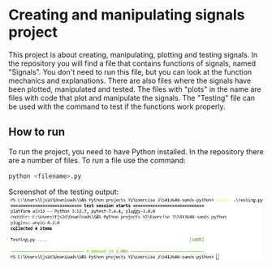 # Creating and manipulating signals project

This project is about creating, manipulating, plotting and testing signals. In the repository you will find a file that contains functions of signals, named "Signals". You don't need to run this file, but you can look at the function mechanics and explanations. There are also files where the signals have been plotted, manipulated and tested. The files with "plots" in the name are files with code that plot and manipulate the signals. The "Testing" file can be used with the command <pytest> to test if the functions work properly.

## How to run

To run the project, you need to have Python installed. In the repository there are a number of files. To run a file use the command:

```bash
python <filename>.py
```

Screenshot of the testing output:
![alt text](https://github.com/Stormtrooper556/5413648-sands-python/blob/main/Testing_screenshot.png?raw=true)
